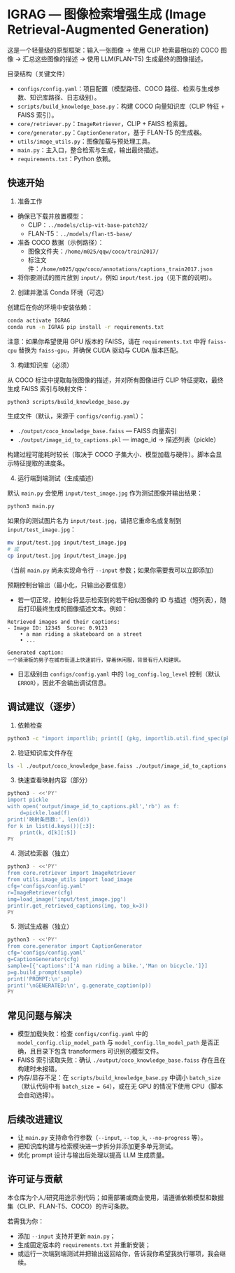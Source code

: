 # IGRAG — 图像检索增强生成 (Image Retrieval-Augmented Generation)

这是一个轻量级的原型框架：输入一张图像 → 使用 CLIP 检索最相似的 COCO 图像 → 汇总这些图像的描述 → 使用 LLM(FLAN-T5) 生成最终的图像描述。

目录结构（关键文件）

- `configs/config.yaml`：项目配置（模型路径、COCO 路径、检索与生成参数、知识库路径、日志级别）。
- `scripts/build_knowledge_base.py`：构建 COCO 向量知识库（CLIP 特征 + FAISS 索引）。
- `core/retriever.py`：`ImageRetriever`，CLIP + FAISS 检索器。
- `core/generator.py`：`CaptionGenerator`，基于 FLAN-T5 的生成器。
- `utils/image_utils.py`：图像加载与预处理工具。
- `main.py`：主入口，整合检索与生成，输出最终描述。
- `requirements.txt`：Python 依赖。

快速开始
----------------

1) 准备工作

- 确保已下载并放置模型：
  - CLIP：`../models/clip-vit-base-patch32/`
  - FLAN-T5：`../models/flan-t5-base/`
- 准备 COCO 数据（示例路径）：
  - 图像文件夹：`/home/m025/qqw/coco/train2017/`
  - 标注文件：`/home/m025/qqw/coco/annotations/captions_train2017.json`
- 将你要测试的图片放到 `input/`，例如 `input/test.jpg`（见下面的说明）。

2) 创建并激活 Conda 环境（可选）

创建后在你的环境中安装依赖：

```bash
conda activate IGRAG
conda run -n IGRAG pip install -r requirements.txt
```

注意：如果你希望使用 GPU 版本的 FAISS，请在 `requirements.txt` 中将 `faiss-cpu` 替换为 `faiss-gpu`，并确保 CUDA 驱动与 CUDA 版本匹配。

3) 构建知识库（必须）

从 COCO 标注中提取每张图像的描述，并对所有图像进行 CLIP 特征提取，最终生成 FAISS 索引与映射文件：

```bash
python3 scripts/build_knowledge_base.py
```

生成文件（默认，来源于 `configs/config.yaml`）：

- `./output/coco_knowledge_base.faiss` — FAISS 向量索引
- `./output/image_id_to_captions.pkl` — image_id -> 描述列表（pickle）

构建过程可能耗时较长（取决于 COCO 子集大小、模型加载与硬件）。脚本会显示特征提取的进度条。

4) 运行端到端测试（生成描述）

默认 `main.py` 会使用 `input/test_image.jpg` 作为测试图像并输出结果：

```bash
python3 main.py
```

如果你的测试图片名为 `input/test.jpg`，请把它重命名或复制到 `input/test_image.jpg`：

```bash
mv input/test.jpg input/test_image.jpg
# 或
cp input/test.jpg input/test_image.jpg
```

（当前 `main.py` 尚未实现命令行 `--input` 参数；如果你需要我可以立即添加）

预期控制台输出（最小化，只输出必要信息）

- 若一切正常，控制台将显示检索到的若干相似图像的 ID 与描述（短列表），随后打印最终生成的图像描述文本。例如：

```
Retrieved images and their captions:
- Image ID: 12345  Score: 0.9123
    • a man riding a skateboard on a street
    • ...

Generated caption:
一个骑滑板的男子在城市街道上快速前行，穿着休闲服，背景有行人和建筑。
```

- 日志级别由 `configs/config.yaml` 中的 `log_config.log_level` 控制（默认 `ERROR`），因此不会输出调试信息。

调试建议（逐步）
--------------------

1. 依赖检查

```bash
python3 -c "import importlib; print([ (pkg, importlib.util.find_spec(pkg) is not None) for pkg in ('torch','transformers','faiss','tqdm','yaml','PIL','numpy') ])"
```

2. 验证知识库文件存在

```bash
ls -l ./output/coco_knowledge_base.faiss ./output/image_id_to_captions.pkl
```

3. 快速查看映射内容（部分）

```bash
python3 - <<'PY'
import pickle
with open('output/image_id_to_captions.pkl','rb') as f:
    d=pickle.load(f)
print('映射条目数:', len(d))
for k in list(d.keys())[:3]:
    print(k, d[k][:5])
PY
```

4. 测试检索器（独立）

```bash
python3 - <<'PY'
from core.retriever import ImageRetriever
from utils.image_utils import load_image
cfg='configs/config.yaml'
r=ImageRetriever(cfg)
img=load_image('input/test_image.jpg')
print(r.get_retrieved_captions(img, top_k=3))
PY
```

5. 测试生成器（独立）

```bash
python3 - <<'PY'
from core.generator import CaptionGenerator
cfg='configs/config.yaml'
g=CaptionGenerator(cfg)
sample=[{'captions':['A man riding a bike.','Man on bicycle.']}]
p=g.build_prompt(sample)
print('PROMPT:\n',p)
print('\nGENERATED:\n', g.generate_caption(p))
PY
```

常见问题与解决
-----------------

- 模型加载失败：检查 `configs/config.yaml` 中的 `model_config.clip_model_path` 与 `model_config.llm_model_path` 是否正确，且目录下包含 transformers 可识别的模型文件。
- FAISS 索引读取失败：确认 `./output/coco_knowledge_base.faiss` 存在且在构建时未报错。
- 内存/显存不足：在 `scripts/build_knowledge_base.py` 中调小 `batch_size`（默认代码中有 `batch_size = 64`），或在无 GPU 的情况下使用 CPU（脚本会自动选择）。

后续改进建议
-----------------

- 让 `main.py` 支持命令行参数（`--input`, `--top_k`, `--no-progress` 等）。
- 把知识库构建与检索模块进一步拆分并添加更多单元测试。
- 优化 prompt 设计与输出后处理以提高 LLM 生成质量。

许可证与贡献
----------------

本仓库为个人/研究用途示例代码；如需部署或商业使用，请遵循依赖模型和数据集（CLIP、FLAN-T5、COCO）的许可条款。

若需我为你：
- 添加 `--input` 支持并更新 `main.py`；
- 生成固定版本的 `requirements.txt` 并重新安装；
- 或运行一次端到端测试并把输出返回给你，告诉我你希望我执行哪项，我会继续。

